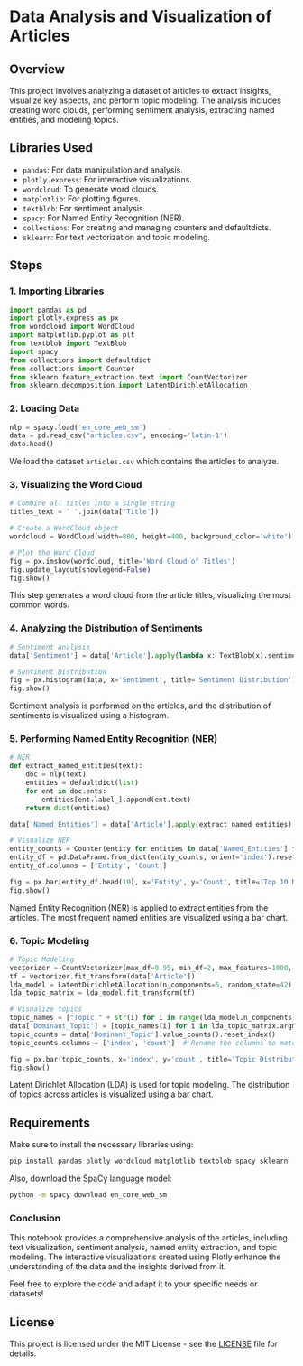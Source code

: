 # Data Analysis and Visualization of Articles

## Overview
This project involves analyzing a dataset of articles to extract insights, visualize key aspects, and perform topic modeling. The analysis includes creating word clouds, performing sentiment analysis, extracting named entities, and modeling topics.

## Libraries Used
- `pandas`: For data manipulation and analysis.
- `plotly.express`: For interactive visualizations.
- `wordcloud`: To generate word clouds.
- `matplotlib`: For plotting figures.
- `textblob`: For sentiment analysis.
- `spacy`: For Named Entity Recognition (NER).
- `collections`: For creating and managing counters and defaultdicts.
- `sklearn`: For text vectorization and topic modeling.

## Steps

### 1. Importing Libraries
```python
import pandas as pd
import plotly.express as px
from wordcloud import WordCloud
import matplotlib.pyplot as plt
from textblob import TextBlob
import spacy
from collections import defaultdict
from collections import Counter
from sklearn.feature_extraction.text import CountVectorizer
from sklearn.decomposition import LatentDirichletAllocation
```

### 2. Loading Data
```python
nlp = spacy.load('en_core_web_sm')
data = pd.read_csv("articles.csv", encoding='latin-1')
data.head()
```

We load the dataset `articles.csv` which contains the articles to analyze.

### 3. Visualizing the Word Cloud
```python
# Combine all titles into a single string
titles_text = ' '.join(data['Title'])

# Create a WordCloud object
wordcloud = WordCloud(width=800, height=400, background_color='white').generate(titles_text)

# Plot the Word Cloud
fig = px.imshow(wordcloud, title='Word Cloud of Titles')
fig.update_layout(showlegend=False)
fig.show()
```

This step generates a word cloud from the article titles, visualizing the most common words.

### 4. Analyzing the Distribution of Sentiments
```python
# Sentiment Analysis
data['Sentiment'] = data['Article'].apply(lambda x: TextBlob(x).sentiment.polarity)

# Sentiment Distribution
fig = px.histogram(data, x='Sentiment', title='Sentiment Distribution')
fig.show()
```

Sentiment analysis is performed on the articles, and the distribution of sentiments is visualized using a histogram.

### 5. Performing Named Entity Recognition (NER)
```python
# NER
def extract_named_entities(text):
    doc = nlp(text)
    entities = defaultdict(list)
    for ent in doc.ents:
        entities[ent.label_].append(ent.text)
    return dict(entities)

data['Named_Entities'] = data['Article'].apply(extract_named_entities)

# Visualize NER
entity_counts = Counter(entity for entities in data['Named_Entities'] for entity in entities)
entity_df = pd.DataFrame.from_dict(entity_counts, orient='index').reset_index()
entity_df.columns = ['Entity', 'Count']

fig = px.bar(entity_df.head(10), x='Entity', y='Count', title='Top 10 Named Entities')
fig.show()
```

Named Entity Recognition (NER) is applied to extract entities from the articles. The most frequent named entities are visualized using a bar chart.

### 6. Topic Modeling
```python
# Topic Modeling
vectorizer = CountVectorizer(max_df=0.95, min_df=2, max_features=1000, stop_words='english')
tf = vectorizer.fit_transform(data['Article'])
lda_model = LatentDirichletAllocation(n_components=5, random_state=42)
lda_topic_matrix = lda_model.fit_transform(tf)

# Visualize topics
topic_names = ["Topic " + str(i) for i in range(lda_model.n_components)]
data['Dominant_Topic'] = [topic_names[i] for i in lda_topic_matrix.argmax(axis=1)]
topic_counts = data['Dominant_Topic'].value_counts().reset_index()
topic_counts.columns = ['index', 'count']  # Rename the columns to match what Plotly expects

fig = px.bar(topic_counts, x='index', y='count', title='Topic Distribution')
fig.show()
```

Latent Dirichlet Allocation (LDA) is used for topic modeling. The distribution of topics across articles is visualized using a bar chart.

## Requirements
Make sure to install the necessary libraries using:

```bash
pip install pandas plotly wordcloud matplotlib textblob spacy sklearn
```

Also, download the SpaCy language model:

```bash
python -m spacy download en_core_web_sm
```

### Conclusion
This notebook provides a comprehensive analysis of the articles, including text visualization, sentiment analysis, named entity extraction, and topic modeling. The interactive visualizations created using Plotly enhance the understanding of the data and the insights derived from it.

Feel free to explore the code and adapt it to your specific needs or datasets!

## License
This project is licensed under the MIT License - see the [LICENSE](LICENSE.txt) file for details.

